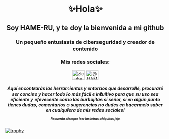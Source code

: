 
<h1 align="center">✨Hola✨</h1>
<h2 align="center">Soy HAME-RU, y te doy la bienvenida a mi github</h2>
<h3 align="center">Un pequeño entusiasta de ciberseguridad y creador de contenido</h3>

<h3 align="center">Mis redes sociales:</h3>
<p align="center">
<a href="https://instagram.com/HAME-RU" target="blank"><img align="center" src="https://raw.githubusercontent.com/rahuldkjain/github-profile-readme-generator/master/src/images/icons/Social/instagram.svg" alt="zlcube" height="30" width="40" /></a>
<a href="https://www.youtube.com/@HAME-RU target="blank"><img align="center" src="https://raw.githubusercontent.com/rahuldkjain/github-profile-readme-generator/master/src/images/icons/Social/youtube.svg" alt="@HAME-RU" height="30" width="40" /></a>
<h5 align="center">Aquí encontrarás las herramientas y entornos que desarrollé, procuraré ser conciso y hacer todo lo más fácil e intuitivo para que su uso sea eficiente y efevecente como las burbujitas sí señor, si en algún punto tienes dudas, comentarios o sugerencias no dudes en hacermelo saber en cualquiera de mis redes sociales! 
<p><sup><sub>Recuerda siempre leer las letras chiquitas jeje</sub></sup></h5>



[![trophy](https://github-profile-trophy.vercel.app/?username=HAME-RU&theme=dracula&no-frame=true&align=center)](https://github.com/ryo-ma/github-profile-trophy)

